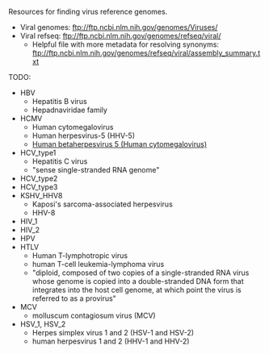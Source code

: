 Resources for finding virus reference genomes.

* Viral genomes: ftp://ftp.ncbi.nlm.nih.gov/genomes/Viruses/
* Viral refseq: ftp://ftp.ncbi.nlm.nih.gov/genomes/refseq/viral/
    * Helpful file with more metadata for resolving synonyms: ftp://ftp.ncbi.nlm.nih.gov/genomes/refseq/viral/assembly_summary.txt

TODO:

* HBV
    * Hepatitis B virus
    * Hepadnaviridae family
* HCMV
    * Human cytomegalovirus
    * Human herpesvirus-5 (HHV-5)
    * [Human betaherpesvirus 5 (Human cytomegalovirus)](ftp://ftp.ncbi.nlm.nih.gov/genomes/all/GCF/000/845/245/GCF_000845245.1_ViralProj14559/GCF_000845245.1_ViralProj14559_assembly_report.txt)
* HCV_type1
    * Hepatitis C virus
    * "sense single-stranded RNA genome"
* HCV_type2
* HCV_type3
* KSHV_HHV8
    * Kaposi's sarcoma-associated herpesvirus
    * HHV-8
* HIV_1
* HIV_2
* HPV
* HTLV
    * Human T-lymphotropic virus
    * human T-cell leukemia-lymphoma virus
    * "diploid, composed of two copies of a single-stranded RNA virus whose genome is copied into a double-stranded DNA form that integrates into the host cell genome, at which point the virus is referred to as a provirus"
* MCV
    * molluscum contagiosum virus (MCV)
* HSV_1, HSV_2
    * Herpes simplex virus 1 and 2 (HSV-1 and HSV-2)
    * human herpesvirus 1 and 2 (HHV-1 and HHV-2)
